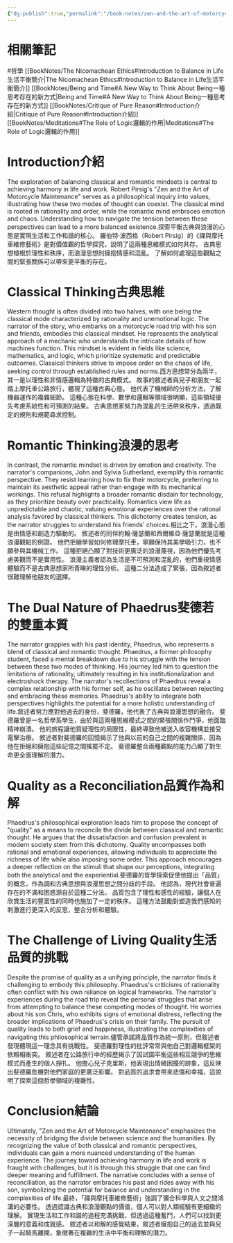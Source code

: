 ```yaml
---
{"dg-publish":true,"permalink":"/book-notes/zen-and-the-art-of-motorcycle-maintenance/","dgPassFrontmatter":true,"created":"2024-11-24T10:41:52.247+08:00","updated":"2024-11-28T11:47:18.740+08:00"}
---
```


# 相關筆記
#哲學 
[[BookNotes/The Nicomachean Ethics#Introduction to Balance in Life生活平衡簡介\|The Nicomachean Ethics#Introduction to Balance in Life生活平衡簡介]]
[[BookNotes/Being and Time#A New Way to Think About Being一種思考存在的新方式\|Being and Time#A New Way to Think About Being一種思考存在的新方式]]
[[BookNotes/Critique of Pure Reason#Introduction介紹\|Critique of Pure Reason#Introduction介紹]]
[[BookNotes/Meditations#The Role of Logic邏輯的作用\|Meditations#The Role of Logic邏輯的作用]]
# Introduction介紹

The exploration of balancing classical and romantic mindsets is central to achieving harmony in life and work. Robert Pirsig's "Zen and the Art of Motorcycle Maintenance" serves as a philosophical inquiry into values, illustrating how these two modes of thought can coexist. The classical mind is rooted in rationality and order, while the romantic mind embraces emotion and chaos. Understanding how to navigate the tension between these perspectives can lead to a more balanced existence.探索平衡古典與浪漫的心態是實現生活和工作和諧的核心。 羅伯特·波西格（Robert Pirsig）的《禪與摩托車維修藝術》是對價值觀的哲學探究，說明了這兩種思維模式如何共存。 古典思想植根於理性和秩序，而浪漫思想則擁抱情感和混亂。 了解如何處理這些觀點之間的緊張關係可以帶來更平衡的存在。

# Classical Thinking古典思維

Western thought is often divided into two halves, with one being the classical mode characterized by rationality and unemotional logic. The narrator of the story, who embarks on a motorcycle road trip with his son and friends, embodies this classical mindset. He represents the analytical approach of a mechanic who understands the intricate details of how machines function. This mindset is evident in fields like science, mathematics, and logic, which prioritize systematic and predictable outcomes. Classical thinkers strive to impose order on the chaos of life, seeking control through established rules and norms.西方思想常分為兩半，其一是以理性和非情感邏輯為特徵的古典模式。 故事的敘述者與兒子和朋友一起踏上摩托車公路旅行，體現了這種古典心態。 他代表了機械師的分析方法，了解機器運作的複雜細節。 這種心態在科學、數學和邏輯等領域很明顯，這些領域優先考慮系統性和可預測的結果。 古典思想家努力為混亂的生活帶來秩序，透過既定的規則和規範尋求控制。

# Romantic Thinking浪漫的思考

In contrast, the romantic mindset is driven by emotion and creativity. The narrator's companions, John and Sylvia Sutherland, exemplify this romantic perspective. They resist learning how to fix their motorcycle, preferring to maintain its aesthetic appeal rather than engage with its mechanical workings. This refusal highlights a broader romantic disdain for technology, as they prioritize beauty over practicality. Romantics view life as unpredictable and chaotic, valuing emotional experiences over the rational analysis favored by classical thinkers. This dichotomy creates tension, as the narrator struggles to understand his friends' choices.相比之下，浪漫心態是由情感和創造力驅動的。 敘述者的同伴約翰·薩瑟蘭和西爾維亞·薩瑟蘭就是這種浪漫觀點的例證。 他們拒絕學習如何修理摩托車，寧願保持其美學吸引力，也不願參與其機械工作。 這種拒絕凸顯了對技術更廣泛的浪漫蔑視，因為他們優先考慮美觀而不是實用性。 浪漫主義者認為生活是不可預測和混亂的，他們重視情感體驗而不是古典思想家所青睞的理性分析。 這種二分法造成了緊張，因為敘述者很難理解他朋友的選擇。

# The Dual Nature of Phaedrus斐德若的雙重本質

The narrator grapples with his past identity, Phaedrus, who represents a blend of classical and romantic thought. Phaedrus, a former philosophy student, faced a mental breakdown due to his struggle with the tension between these two modes of thinking. His journey led him to question the limitations of rationality, ultimately resulting in his institutionalization and electroshock therapy. The narrator's recollections of Phaedrus reveal a complex relationship with his former self, as he oscillates between rejecting and embracing these memories. Phaedrus's ability to integrate both perspectives highlights the potential for a more holistic understanding of life.敘述者努力應對他過去的身份，斐德羅，他代表了古典與浪漫思想的融合。 斐德羅曾是一名哲學系學生，由於與這兩種思維模式之間的緊張關係作鬥爭，他面臨精神崩潰。 他的旅程讓他質疑理性的局限性，最終導致他被送入收容機構並接受電擊治療。 敘述者對斐德羅的回憶揭示了他與以前的自己之間的複雜關係，因為他在拒絕和擁抱這些記憶之間搖擺不定。 斐德羅整合兩種觀點的能力凸顯了對生命更全面理解的潛力。

# Quality as a Reconciliation品質作為和解

Phaedrus's philosophical exploration leads him to propose the concept of "quality" as a means to reconcile the divide between classical and romantic thought. He argues that the dissatisfaction and confusion prevalent in modern society stem from this dichotomy. Quality encompasses both rational and emotional experiences, allowing individuals to appreciate the richness of life while also imposing some order. This approach encourages a deeper reflection on the stimuli that shape our perceptions, integrating both the analytical and the experiential.斐德羅的哲學探索促使他提出「品質」的概念，作為調和古典思想與浪漫思想之間分歧的手段。 他認為，現代社會普遍存在的不滿和困惑源自於這種二分法。 品質包含了理性和感性的經驗，讓個人在欣賞生活的豐富性的同時也施加了一定的秩序。 這種方法鼓勵對塑造我們感知的刺激進行更深入的反思，整合分析和體驗。

# The Challenge of Living Quality生活品質的挑戰

Despite the promise of quality as a unifying principle, the narrator finds it challenging to embody this philosophy. Phaedrus's criticisms of rationality often conflict with his own reliance on logical frameworks. The narrator's experiences during the road trip reveal the personal struggles that arise from attempting to balance these competing modes of thought. He worries about his son Chris, who exhibits signs of emotional distress, reflecting the broader implications of Phaedrus's crisis on their family. The pursuit of quality leads to both grief and happiness, illustrating the complexities of navigating this philosophical terrain.儘管承諾將品質作為統一原則，但敘述者發現體現這一理念具有挑戰性。 斐德羅對理性的批評常常與他自己對邏輯框架的依賴相衝突。 敘述者在公路旅行中的經歷揭示了因試圖平衡這些相互競爭的思維模式而產生的個人掙扎。 他擔心兒子克里斯，他表現出情緒困擾的跡象，這反映出斐德羅危機對他們家庭的更廣泛影響。 對品質的追求會帶來悲傷和幸福，這說明了探索這個哲學領域的複雜性。

# Conclusion結論

Ultimately, "Zen and the Art of Motorcycle Maintenance" emphasizes the necessity of bridging the divide between science and the humanities. By recognizing the value of both classical and romantic perspectives, individuals can gain a more nuanced understanding of the human experience. The journey toward achieving harmony in life and work is fraught with challenges, but it is through this struggle that one can find deeper meaning and fulfillment. The narrative concludes with a sense of reconciliation, as the narrator embraces his past and rides away with his son, symbolizing the potential for balance and understanding in the complexities of life.最終，「禪與摩托車維修藝術」強調了彌合科學與人文之間鴻溝的必要性。 透過認識古典和浪漫觀點的價值，個人可以對人類經驗有更細緻的理解。 實現生活和工作和諧的過程充滿挑戰，但透過這種奮鬥，人們可以找到更深層的意義和成就感。 敘述者以和解的感覺結束，敘述者擁抱自己的過去並與兒子一起騎馬離開，象徵著在複雜的生活中平衡和理解的潛力。